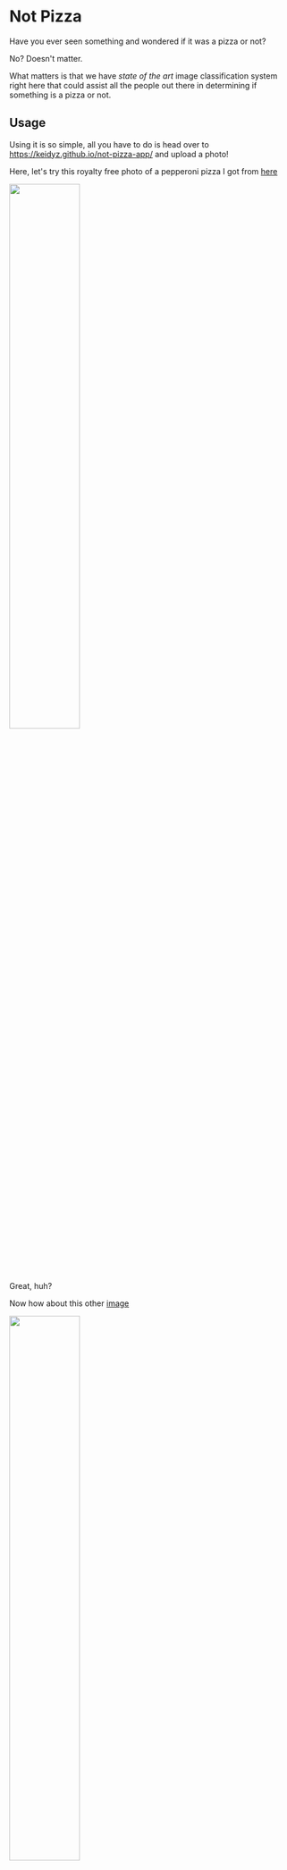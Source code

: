 # Not Pizza
Have you ever seen something and wondered if it was a pizza or not?

No? Doesn't matter. 

What matters is that we have  _state of the art_ image classification system right here that could assist all the people out there in determining if something is a pizza or not.

## Usage
Using it is so simple, all you have to do is head over to https://keidyz.github.io/not-pizza-app/ and upload a photo!

Here, let's try this royalty free photo of a pepperoni pizza I got from [here](https://unsplash.com/photos/_P76trHTWDE)

<img src="https://github.com/keidyz/not-pizza-app/tree/main/readme-images/image-a.jpg" width="50%">

Great, huh?

Now how about this other [image](https://unsplash.com/photos/UxRhrU8fPHQ)

<img src="https://github.com/keidyz/not-pizza-app/tree/main/readme-images/image-b.jpg" width="50%">

Now for the final test, let's use [this](https://unsplash.com/photos/MR329Bd-7sA)

<img src="https://github.com/keidyz/not-pizza-app/tree/main/readme-images/image-c.jpg" width="50%">

Brilliant, isn't it?

## Local usage
- clone the repository: `git@github.com:keidyz/not-pizza-app.git` (or download it to your local)
- once in the folder, install the dependencies: `npm i`
- run it: `npm run dev`

## Inspiration and other notes
This idea came from a clip I saw when I was a kid
https://www.youtube.com/watch?v=vIci3C4JkL0

The app uses ReactJs and relies on TensorFlow for the bulk of the image classification part of it.

There's already a not hotdog app out there so I made a not pizza app that people can use in conjunction with that.

